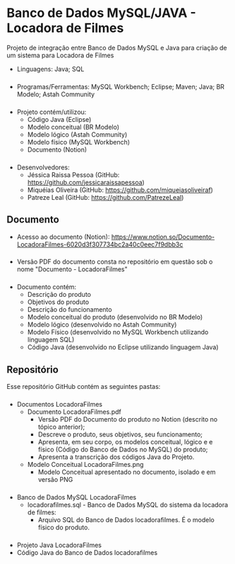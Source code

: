 # Banco de Dados MySQL/JAVA - Locadora de Filmes

Projeto de integração entre Banco de Dados MySQL e Java para criação de um sistema para Locadora de Filmes

- Linguagens: Java; SQL
###
- Programas/Ferramentas: MySQL Workbench; Eclipse; Maven; Java; BR Modelo; Astah Community
###
- Projeto contém/utilizou:
  - Código Java (Eclipse)
  - Modelo conceitual (BR Modelo)
  - Modelo lógico (Astah Community)
  - Modelo físico (MySQL Workbench)
  - Documento (Notion)
###
- Desenvolvedores:
  - Jéssica Raissa Pessoa (GitHub: https://github.com/jessicaraissapessoa)
  - Miquéias Oliveira (GitHub: https://github.com/miqueiasoliveiraf)
  - Patreze Leal (GitHub: https://github.com/PatrezeLeal)

## Documento

- Acesso ao documento (Notion): https://www.notion.so/Documento-LocadoraFilmes-6020d3f307734bc2a40c0eec7f9dbb3c
###
- Versão PDF do documento consta no repositório em questão sob o nome "Documento - LocadoraFilmes"
###
- Documento contém:
  - Descrição do produto
  - Objetivos do produto
  - Descrição do funcionamento
  - Modelo conceitual do produto (desenvolvido no BR Modelo)
  - Modelo lógico (desenvolvido no Astah Community)
  - Modelo Físico (desenvolvido no MySQL Workbench utilizando linguagem SQL)
  - Código Java (desenvolvido no Eclipse utilizando linguagem Java)

## Repositório

Esse repositório GitHub contém as seguintes pastas:
###

- Documentos LocadoraFilmes
  - Documento LocadoraFilmes.pdf 
    - Versão PDF do Documento do produto no Notion (descrito no tópico anterior);
    - Descreve o produto, seus objetivos, seu funcionamento;
    - Apresenta, em seu corpo, os modelos conceitual, lógico e e físico (Código do Banco de Dados no MySQL) do produto;
    - Apresenta a transcrição dos códigos Java do Projeto.
  - Modelo Conceitual LocadoraFilmes.png
    - Modelo Conceitual apresentado no documento, isolado e em versão PNG
###

- Banco de Dados MySQL LocadoraFilmes
  - locadorafilmes.sql - Banco de Dados MySQL do sistema da locadora de filmes:
    - Arquivo SQL do Banco de Dados locadorafilmes. É o modelo físico do produto.
###

- Projeto Java LocadoraFilmes
- Código Java do Banco de Dados locadorafilmes 



